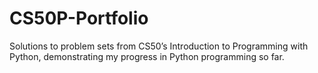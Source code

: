 # CS50P-Portfolio
Solutions to problem sets from CS50’s Introduction to Programming with Python, demonstrating my progress in Python programming so far.
